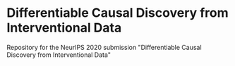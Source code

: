 # Differentiable Causal Discovery from Interventional Data
Repository for the NeurIPS 2020 submission "Differentiable Causal Discovery from Interventional Data"
